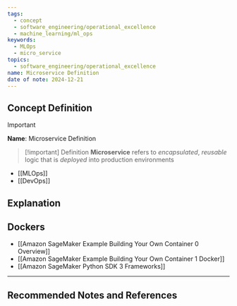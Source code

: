 ```yaml
---
tags:
  - concept
  - software_engineering/operational_excellence
  - machine_learning/ml_ops
keywords:
  - MLOps
  - micro_service
topics:
  - software_engineering/operational_excellence
name: Microservice Definition
date of note: 2024-12-21
---
```


## Concept Definition

>[!important]
>**Name**: Microservice Definition

>[!important] Definition
>**Microservice** refers to *encapsulated*, *reusable* logic that is *deployed* into production environments

- [[MLOps]]
- [[DevOps]]

## Explanation



## Dockers

- [[Amazon SageMaker Example Building Your Own Container 0 Overview]]
- [[Amazon SageMaker Example Building Your Own Container 1 Docker]]
- [[Amazon SageMaker Python SDK 3 Frameworks]]





-----------
##  Recommended Notes and References

